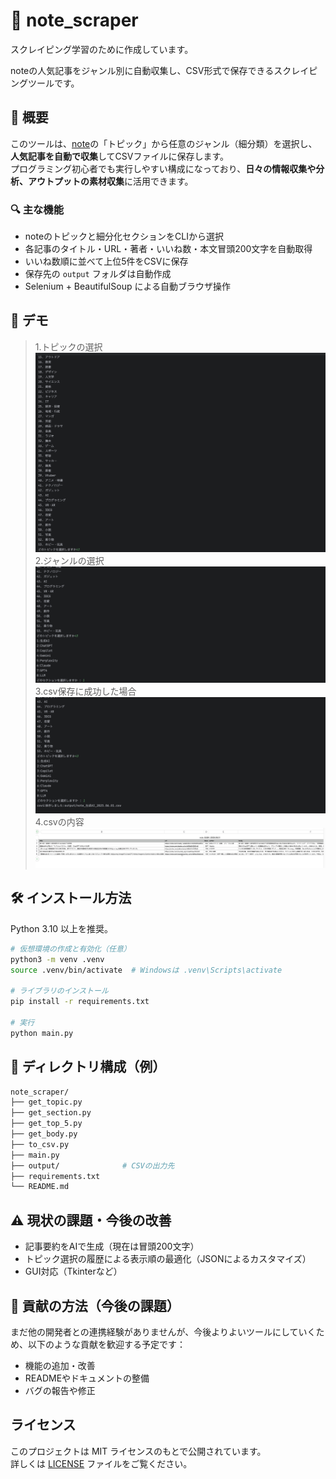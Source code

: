 # 📘 note_scraper

スクレイピング学習のために作成しています。

noteの人気記事をジャンル別に自動収集し、CSV形式で保存できるスクレイピングツールです。

## 📝 概要

このツールは、[note](https://note.com/)の「トピック」から任意のジャンル（細分類）を選択し、**人気記事を自動で収集**してCSVファイルに保存します。  
プログラミング初心者でも実行しやすい構成になっており、**日々の情報収集や分析、アウトプットの素材収集**に活用できます。

### 🔍 主な機能

- noteのトピックと細分化セクションをCLIから選択
- 各記事のタイトル・URL・著者・いいね数・本文冒頭200文字を自動取得
- いいね数順に並べて上位5件をCSVに保存
- 保存先の `output` フォルダは自動作成
- Selenium + BeautifulSoup による自動ブラウザ操作

## 📸 デモ

> 1.トピックの選択
![操作画面](docs/select_topic.png)
> 2.ジャンルの選択
![操作画面](docs/select_section.png)
> 3.csv保存に成功した場合
![操作画面](docs/success.png)
> 4.csvの内容
![操作画面](docs/csv.png)

## 🛠 インストール方法

Python 3.10 以上を推奨。

```bash
# 仮想環境の作成と有効化（任意）
python3 -m venv .venv
source .venv/bin/activate  # Windowsは .venv\Scripts\activate

# ライブラリのインストール
pip install -r requirements.txt

# 実行
python main.py
```
## 📂 ディレクトリ構成（例）
```bash
note_scraper/
├── get_topic.py
├── get_section.py
├── get_top_5.py
├── get_body.py
├── to_csv.py
├── main.py
├── output/              # CSVの出力先
├── requirements.txt
└── README.md
```
## ⚠️ 現状の課題・今後の改善
- 記事要約をAIで生成（現在は冒頭200文字）
- トピック選択の履歴による表示順の最適化（JSONによるカスタマイズ）
- GUI対応（Tkinterなど）

## 🙌 貢献の方法（今後の課題）

まだ他の開発者との連携経験がありませんが、今後よりよいツールにしていくため、以下のような貢献を歓迎する予定です：

- 機能の追加・改善
- READMEやドキュメントの整備
- バグの報告や修正

## ライセンス

このプロジェクトは MIT ライセンスのもとで公開されています。  
詳しくは [LICENSE](./LICENSE) ファイルをご覧ください。
